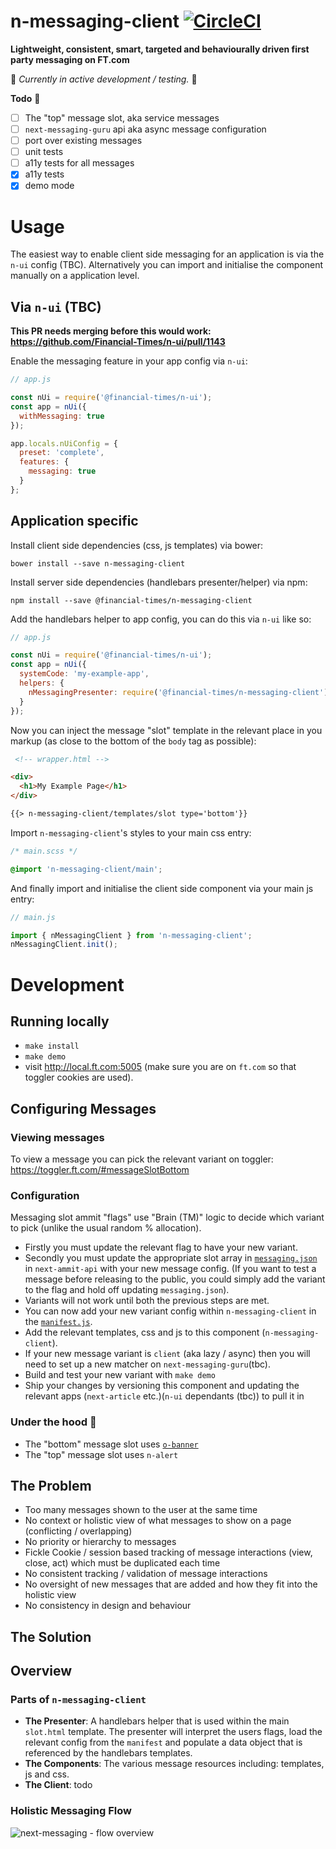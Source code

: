 # n-messaging-client [![CircleCI](https://circleci.com/gh/Financial-Times/n-messaging-client.svg?style=svg&circle-token=309996b6bdbe638678ee73353626606adf61693b)](https://circleci.com/gh/Financial-Times/n-messaging-client)

**Lightweight, consistent, smart, targeted and behaviourally driven first party messaging on FT.com**

:construction: _Currently in active development / testing._ :construction:

**Todo** :rocket:
- [ ] The "top" message slot, aka service messages
- [ ] `next-messaging-guru` api aka async message configuration
- [ ] port over existing messages
- [ ] unit tests
- [ ] a11y tests for all messages
- [x] a11y tests
- [x] demo mode

# Usage

The easiest way to enable client side messaging for an application is via the `n-ui` config (TBC).
Alternatively you can import and initialise the component manually on a application level.

## Via `n-ui` (TBC)

**This PR needs merging before this would work: https://github.com/Financial-Times/n-ui/pull/1143**

Enable the messaging feature in your app config via `n-ui`:

```javascript
// app.js

const nUi = require('@financial-times/n-ui');
const app = nUi({
  withMessaging: true
});

app.locals.nUiConfig = {
  preset: 'complete',
  features: {
    messaging: true
  }
};

```

## Application specific

Install client side dependencies (css, js templates) via bower:

```bower install --save n-messaging-client```

Install server side dependencies (handlebars presenter/helper) via npm:

```npm install --save @financial-times/n-messaging-client```

Add the handlebars helper to app config, you can do this via `n-ui` like so:

```javascript
// app.js

const nUi = require('@financial-times/n-ui');
const app = nUi({
  systemCode: 'my-example-app',
  helpers: {
    nMessagingPresenter: require('@financial-times/n-messaging-client').presenter
  }
});
```

Now you can inject the message "slot" template in the relevant place in you markup (as close to the bottom of the `body` tag as possible):

```html
 <!-- wrapper.html -->

<div>
  <h1>My Example Page</h1>
</div>

{{> n-messaging-client/templates/slot type='bottom'}}
```

Import `n-messaging-client`'s styles to your main css entry:

```scss
/* main.scss */

@import 'n-messaging-client/main';
```

And finally import and initialise the client side component via your main js entry:

```javascript
// main.js

import { nMessagingClient } from 'n-messaging-client';
nMessagingClient.init();
```
# Development

## Running locally

- `make install`
- `make demo`
-  visit http://local.ft.com:5005 (make sure you are on `ft.com` so that toggler cookies are used).

## Configuring Messages

### Viewing messages
To view a message you can pick the relevant variant on toggler: https://toggler.ft.com/#messageSlotBottom

### Configuration
Messaging slot ammit "flags" use "Brain (TM)" logic to decide which variant to pick (unlike the usual random % allocation).

- Firstly you must update the relevant flag to have your new variant.
- Secondly you must update the appropriate slot array in [`messaging.json`](https://github.com/Financial-Times/next-ammit-api/blob/master/server/config/messaging.json) in `next-ammit-api` with your new message config. (If you want to test a message before releasing to the public, you could simply add the variant to the flag and hold off updating `messaging.json`).
- Variants will not work until both the previous steps are met. 
- You can now add your new variant config within `n-messaging-client` in the [`manifest.js`](https://github.com/Financial-Times/n-messaging-client/blob/master/manifest.js).
- Add the relevant templates, css and js to this component (`n-messaging-client`).
- If your new message variant is `client` (aka lazy / async) then you will need to set up a new matcher on `next-messaging-guru`(tbc).
- Build and test your new variant with `make demo`
- Ship your changes by versioning this component and updating the relevant apps (`next-article` etc.)(`n-ui` dependants (tbc)) to pull it in

### Under the hood :wrench:
- The "bottom" message slot uses [`o-banner`](http://registry.origami.ft.com/components/o-banner)
- The "top" message slot uses `n-alert`


## The Problem
- Too many messages shown to the user at the same time
- No context or holistic view of what messages to show on a page (conflicting / overlapping)
- No priority or hierarchy to messages
- Fickle Cookie / session based tracking of message interactions (view, close, act) which must be duplicated each time
- No consistent tracking / validation of message interactions
- No oversight of new messages that are added and how they fit into the holistic view
- No consistency in design and behaviour

## The Solution


## Overview

### Parts of `n-messaging-client`

- **The Presenter**: A handlebars helper that is used within the main `slot.html` template. The presenter will interpret the users flags, load the relevant config from the `manifest` and populate a data object that is referenced by the handlebars templates.
- **The Components**: The various message resources including: templates, js and css.
- **The Client**: todo

### Holistic Messaging Flow

![next-messaging - flow overview](https://user-images.githubusercontent.com/660635/34673188-45e2193a-f479-11e7-8c80-69ca88a9e8d1.png)

  

